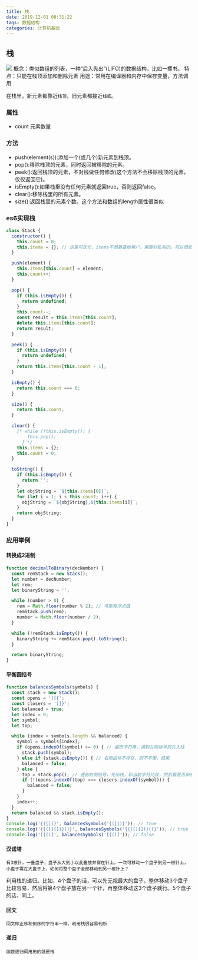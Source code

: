 ```yaml
---
title: 栈
date: 2019-12-01 08:31:22
tags: 数据结构
categories: 计算机基础
---
```


## 栈
![](/images/2019/12/stack1.jpg)
概念：类似数组的列表，一种“后入先出”(LIFO)的数据结构，比如一摞书。
特点：只能在栈顶添加和删除元素
用途：常用在编译器和内存中保存变量，方法调用

在栈里，新元素都靠近`栈顶`，旧元素都接近`栈底`。

<!-- more -->
### 属性
- count 元素数量

### 方法
- push(element(s)):添加一个(或几个)新元素到栈顶。
- pop():移除栈顶的元素，同时返回被移除的元素。
- peek():返回栈顶的元素，不对栈做任何修改(这个方法不会移除栈顶的元素，仅仅返回它)。
- isEmpty():如果栈里没有任何元素就返回true，否则返回false。
- clear():移除栈里的所有元素。
- size():返回栈里的元素个数。这个方法和数组的length属性很类似


### es6实现栈
```js
class Stack {
  constructor() {
    this.count = 0;
    this.items = {}; // 这里可优化，items不想暴露给用户，需要时私有的。可以借助 WeakMap优化
  }

  push(element) {
    this.items[this.count] = element;
    this.count++;
  }

  pop() {
    if (this.isEmpty()) {
      return undefined;
    }
    this.count--;
    const result = this.items[this.count];
    delete this.items[this.count];
    return result;
  }

  peek() {
    if (this.isEmpty()) {
      return undefined;
    }
    return this.items[this.count - 1];
  }

  isEmpty() {
    return this.count === 0;
  }

  size() {
    return this.count;
  }

  clear() {
    /* while (!this.isEmpty()) {
        this.pop();
      } */
    this.items = {};
    this.count = 0;
  }

  toString() {
    if (this.isEmpty()) {
      return '';
    }
    let objString = `${this.items[0]}`;
    for (let i = 1; i < this.count; i++) {
      objString = `${objString},${this.items[i]}`;
    }
    return objString;
  }
}
```
### 应用举例
#### 转换成2进制
```js
function decimalToBinary(decNumber) {
  const remStack = new Stack();
  let number = decNumber;
  let rem;
  let binaryString = '';

  while (number > 0) {
    rem = Math.floor(number % 2); // 可能有浮点值
    remStack.push(rem);
    number = Math.floor(number / 2);
  }

  while (!remStack.isEmpty()) {
    binaryString += remStack.pop().toString();
  }

  return binaryString;
}

```
#### 平衡圆括号
```js
function balancesSymbols(symbols) {
  const stack = new Stack();
  const opens = '([{';
  const closers = ')]}';
  let balanced = true;
  let index = 0;
  let symbol;
  let top;

  while (index < symbols.length && balanced) {
    symbol = symbols[index];
    if (opens.indexOf(symbol) >= 0) { // 遍历字符串，遇到左侧括号则先入栈
      stack.push(symbol);
    } else if (stack.isEmpty()) { // 右侧括号不存在，则不平衡，结束
      balanced = false;
    } else {
      top = stack.pop(); // 遇到右侧括号，先出栈，和当前字符比较，然后看是否和右侧括号匹配
      if (!(opens.indexOf(top) === closers.indexOf(symbol))) {
        balanced = false;
      }
    }
    index++;
  }
  return balanced && stack.isEmpty();
}
console.log('{([])}', balancesSymbols('{([])}')); // true
console.log('{{([][])}()}', balancesSymbols('{{([][])}()}')); // true
console.log('[{()]', balancesSymbols('[{()]')); // false
```
#### 汉诺塔
`有3根针，一叠盘子，盘子从大到小以此叠放并穿在针上。一次可移动一个盘子到另一根针上，小盘子需在大盘子上，如何将整个盘子全部移动到另一根针上？`

利用栈的递归。比如，4个盘子的话，可以先无视最大的盘子，整体移动3个盘子比较容易，然后将第4个盘子放在另一个针，再整体移动这3个盘子就行。5个盘子的话，同上。

#### 回文
`回文即正序和倒序的字符串一样，利用栈很容易判断`

#### 递归
`函数递归调用用的就是栈`



